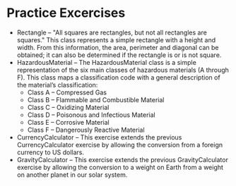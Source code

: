 ---
---
# Practice Excercises

* Rectangle – "All squares are rectangles, but not all rectangles are squares." This class represents a simple rectangle with a height and width. From this information, the area, perimeter and diagonal can be obtained; it can also be determined if the rectangle is or is not square.
* HazardousMaterial – The HazardousMaterial class is a simple representation of the six main classes of hazardous materials (A through F). This class maps a classification code with a general description of the material’s classification:
  * Class A – Compressed Gas
  * Class B – Flammable and Combustible Material
  * Class C – Oxidizing Material
  * Class D – Poisonous and Infectious Material
  * Class E – Corrosive Material
  * Class F – Dangerously Reactive Material
* CurrencyCalculator – This exercise extends the previous CurrencyCalculator exercise by allowing the conversion from a foreign currency to US dollars.
* GravityCalculator – This exercise extends the previous GravityCalculator exercise by allowing the conversion to a weight on Earth from a weight on another planet in our solar system.
